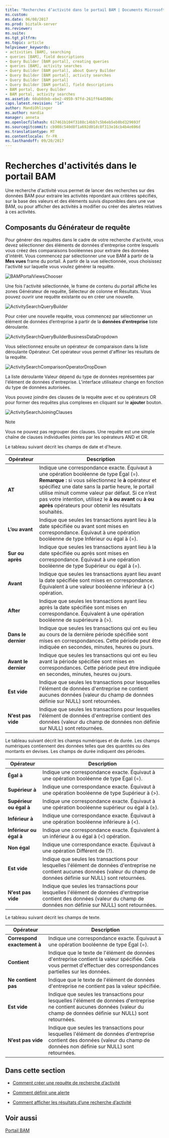 ```yaml
---
title: "Recherches d’activité dans le portail BAM | Documents Microsoft"
ms.custom: 
ms.date: 06/08/2017
ms.prod: biztalk-server
ms.reviewer: 
ms.suite: 
ms.tgt_pltfrm: 
ms.topic: article
helpviewer_keywords:
- activities [BAM], searching
- queries [BAM], field descriptions
- Query Builder [BAM portal], creating queries
- queries [BAM], activity searches
- Query Builder [BAM portal], about Query Builder
- Query Builder [BAM portal], activity searches
- Query Builder [BAM portal]
- Query Builder [BAM portal], field descriptions
- BAM portal, Query Builder
- BAM portal, activity searches
ms.assetid: 60ab8deb-ebe2-4959-97fd-261ff64d500c
caps.latest.revision: "14"
author: MandiOhlinger
ms.author: mandia
manager: anneta
ms.openlocfilehash: 617461b104f3188c14bb7c5b6eb5eb0bd329693f
ms.sourcegitcommit: cb908c540d8f1a692d01dc8f313e16cb4b4e696d
ms.translationtype: MT
ms.contentlocale: fr-FR
ms.lasthandoff: 09/20/2017
---
```

# <a name="activity-searches-in-the-bam-portal"></a>Recherches d'activités dans le portail BAM
Une recherche d'activité vous permet de lancer des recherches sur des données BAM pour extraire les activités répondant aux critères spécifiés, sur la base des valeurs et des éléments suivis disponibles dans une vue BAM, ou pour afficher des activités à modifier ou créer des alertes relatives à ces activités.  
  
## <a name="parts-of-the-query-builder"></a>Composants du Générateur de requête  
 Pour générer des requêtes dans le cadre de votre recherche d'activité, vous devez sélectionner des éléments de données d'entreprise contre lesquels vous créez des comparaisons booléennes pour extraire des données d'intérêt. Vous commencez par sélectionner une vue BAM à partir de la **Mes vues** frame du portail. A partir de la vue sélectionnée, vous choisissez l'activité sur laquelle vous voulez générer la requête.  
  
 ![](../core/media/bamportalviewschooser.gif "BAMPortalViewsChooser")  
  
 Une fois l'activité sélectionnée, le frame de contenu du portail affiche les zones Générateur de requête, Sélecteur de colonne et Résultats. Vous pouvez ouvrir une requête existante ou en créer une nouvelle.  
  
 ![](../core/media/activitysearchquerybuilder.gif "ActivitySearchQueryBuilder")  
  
 Pour créer une nouvelle requête, vous commencez par sélectionner un élément de données d’entreprise à partir de la **données d’entreprise** liste déroulante.  
  
 ![](../core/media/activitysearchquerybuilderbusinessdatadropdown.gif "ActivitySearchQueryBuilderBusinessDataDropdown")  
  
 Vous sélectionnez ensuite un opérateur de comparaison dans la liste déroulante Opérateur. Cet opérateur vous permet d'affiner les résultats de la requête.  
  
 ![](../core/media/activitysearchcomparisonoperatordropdown.gif "ActivitySearchComparisonOperatorDropDown")  
  
 La liste déroulante Valeur dépend du type de données représentées par l'élément de données d'entreprise. L'interface utilisateur change en fonction du type de données autorisées.  
  
 Vous pouvez joindre des clauses de la requête avec et ou opérateurs OR pour former des requêtes plus complexes en cliquant sur le **ajouter** bouton.  
  
 ![](../core/media/activitysearchjoiningclauses.gif "ActivitySearchJoiningClauses")  
  
> [!NOTE]
>  Vous ne pouvez pas regrouper des clauses. Une requête est une simple chaîne de clauses individuelles jointes par les opérateurs AND et OR.  
  
 Le tableau suivant décrit les champs de date et d'heure.  
  
|Opérateur| Description|  
|--------------|-----------------|  
|**AT**|Indique une correspondance exacte. Équivaut à une opération booléenne de type Égal (=). **Remarque :** si vous sélectionnez le **à** opérateur et spécifiez une date sans la partie heure, le portail utilise minuit comme valeur par défaut. Si ce n’est pas votre intention, utilisez le **à ou avant** ou **à ou après** opérateurs pour obtenir les résultats souhaités.|  
|**L’ou avant**|Indique que seules les transactions ayant lieu à la date spécifiée ou avant sont mises en correspondance. Équivaut à une opération booléenne de type Inférieur ou égal à (=).|  
|**Sur ou après**|Indique que seules les transactions ayant lieu à la date spécifiée ou après sont mises en correspondance. Équivaut à une opération booléenne de type Supérieur ou égal à (=).|  
|**Avant**|Indique que seules les transactions ayant lieu avant la date spécifiée sont mises en correspondance. Équivalent à une valeur booléenne inférieur à (\<) opération.|  
|**After**|Indique que seules les transactions ayant lieu après la date spécifiée sont mises en correspondance. Équivalent à une opération booléenne de supérieure à (>).|  
|**Dans le dernier**|Indique que seules les transactions qui ont eu lieu au cours de la dernière période spécifiée sont mises en correspondances. Cette période peut être indiquée en secondes, minutes, heures ou jours.|  
|**Avant le dernier**|Indique que seules les transactions qui ont eu lieu avant la période spécifiée sont mises en correspondances. Cette période peut être indiquée en secondes, minutes, heures ou jours.|  
|**Est vide**|Indique que seules les transactions pour lesquelles l'élément de données d'entreprise ne contient aucunes données (valeur du champ de données définie sur NULL) sont retournées.|  
|**N’est pas vide**|Indique que seules les transactions pour lesquelles l'élément de données d'entreprise contient des données (valeur du champ de données non définie sur NULL) sont retournées.|  
  
 Le tableau suivant décrit les champs numériques et de durée. Les champs numériques contiennent des données telles que des quantités ou des montants en devises. Les champs de durée indiquent des périodes.  
  
|Opérateur| Description|  
|--------------|-----------------|  
|**Égal à**|Indique une correspondance exacte. Équivaut à une opération booléenne de type Égal (=).|  
|**Supérieur à**|Indique une correspondance exacte. Équivaut à une opération booléenne de type Supérieur à (>).|  
|**Supérieur ou égal à**|Indique une correspondance exacte. Équivaut à une opération booléenne supérieur ou égal à (≥).|  
|**Inférieur à**|Indique une correspondance exacte. Équivaut à une opération booléenne inférieure à (<).|  
|**Inférieur ou égal à**|Indique une correspondance exacte. Équivalent à un inférieur à ou égal à (<) opération.|  
|**Non égal**|Indique une correspondance exacte. Équivaut à une opération Différent de (?).|  
|**Est vide**|Indique que seules les transactions pour lesquelles l'élément de données d'entreprise ne contient aucunes données (valeur du champ de données définie sur NULL) sont retournées.|  
|**N’est pas vide**|Indique que seules les transactions pour lesquelles l'élément de données d'entreprise contient des données (valeur du champ de données non définie sur NULL) sont retournées.|  
  
 Le tableau suivant décrit les champs de texte.  
  
|Opérateur| Description|  
|--------------|-----------------|  
|**Correspond exactement à**|Indique une correspondance exacte. Équivaut à une opération booléenne de type Égal (=).|  
|**Contient**|Indique que le texte de l'élément de données d'entreprise contient la valeur spécifiée. Cela vous permet d'effectuer des correspondances partielles sur les données.|  
|**Ne contient pas**|Indique que le texte de l'élément de données d'entreprise ne contient pas la valeur spécifiée.|  
|**Est vide**|Indique que seules les transactions pour lesquelles l'élément de données d'entreprise ne contient aucunes données (valeur du champ de données définie sur NULL) sont retournées.|  
|**N’est pas vide**|Indique que seules les transactions pour lesquelles l'élément de données d'entreprise contient des données (valeur du champ de données non définie sur NULL) sont retournées.|  
  
## <a name="in-this-section"></a>Dans cette section  
  
-   [Comment créer une requête de recherche d’activité](../core/how-to-create-a-query-in-activity-search.md)  
  
-   [Comment définir une alerte](../core/how-to-set-an-alert.md)  
  
-   [Comment afficher les résultats d’une recherche d’activité](../core/how-to-view-the-results-of-an-activity-search.md)  
  
## <a name="see-also"></a>Voir aussi  
 [Portail BAM](../core/bam-portal.md)